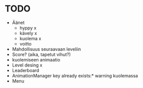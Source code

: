 # TODO

- Äänet
    - hyppy x
    - kävely x
    - kuolema x
    - voitto
- Mahdollisuus seuraavaan leveliin
- Score? (aika, tapetut vihut?)
- kuolemiseen animaatio
- Level desing x
- Leaderboard
- AnimationManager key already exists:* warning kuolemassa
- Menu 
